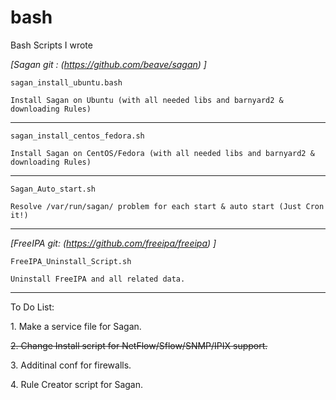 # bash
Bash Scripts I wrote





<cite>[Sagan git : (https://github.com/beave/sagan) ]</cite>

    sagan_install_ubuntu.bash   

    Install Sagan on Ubuntu (with all needed libs and barnyard2 & downloading Rules)
    
--------------------------------------------------------------------------------------
   
    sagan_install_centos_fedora.sh
    
    Install Sagan on CentOS/Fedora (with all needed libs and barnyard2 & downloading Rules)
	
 ---------------------------------------------------------------------------------------
 
    Sagan_Auto_start.sh
	
    Resolve /var/run/sagan/ problem for each start & auto start (Just Cron it!)
	

---------------------------------------------------------------------------------------------
<cite>[FreeIPA git: (https://github.com/freeipa/freeipa) ]</cite>
   
    FreeIPA_Uninstall_Script.sh

    Uninstall FreeIPA and all related data.
   
---------------------------------------------------------------------------------------------
   
   To Do List:
    
   <p>1. Make a service file for Sagan.</p>
   <p><s>2. Change Install script for NetFlow/Sflow/SNMP/IPIX support.</s></p>
   <p>3. Additinal conf for firewalls.</p>
   <p>4. Rule Creator script for Sagan.</p>
